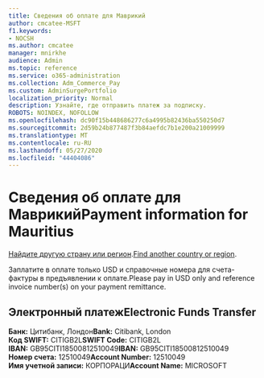 ```yaml
---
title: Сведения об оплате для Маврикий
author: cmcatee-MSFT
f1.keywords:
- NOCSH
ms.author: cmcatee
manager: mnirkhe
audience: Admin
ms.topic: reference
ms.service: o365-administration
ms.collection: Adm_Commerce_Pay
ms.custom: AdminSurgePortfolio
localization_priority: Normal
description: Узнайте, где отправить платеж за подписку.
ROBOTS: NOINDEX, NOFOLLOW
ms.openlocfilehash: dc90f15b448686277c6a4995b82436ba550250d7
ms.sourcegitcommit: 2d59b24b877487f3b84aefdc7b1e200a21009999
ms.translationtype: MT
ms.contentlocale: ru-RU
ms.lasthandoff: 05/27/2020
ms.locfileid: "44404086"
---
```

# <a name="payment-information-for-mauritius"></a><span data-ttu-id="80d34-103">Сведения об оплате для Маврикий</span><span class="sxs-lookup"><span data-stu-id="80d34-103">Payment information for Mauritius</span></span>

<span data-ttu-id="80d34-104">[Найдите другую страну или регион](../billing-and-payments/pay-for-your-subscription.md).</span><span class="sxs-lookup"><span data-stu-id="80d34-104">[Find another country or region](../billing-and-payments/pay-for-your-subscription.md).</span></span>

<span data-ttu-id="80d34-105">Заплатите в оплате только USD и справочные номера для счета-фактуры в предъявлении к оплате.</span><span class="sxs-lookup"><span data-stu-id="80d34-105">Please pay in USD only and reference invoice number(s) on your payment remittance.</span></span>

## <a name="electronic-funds-transfer"></a><span data-ttu-id="80d34-106">Электронный платеж</span><span class="sxs-lookup"><span data-stu-id="80d34-106">Electronic Funds Transfer</span></span>

<span data-ttu-id="80d34-107">**Банк:** Цитибанк, Лондон</span><span class="sxs-lookup"><span data-stu-id="80d34-107">**Bank:** Citibank, London</span></span>  
<span data-ttu-id="80d34-108">**Код SWIFT:** CITIGB2L</span><span class="sxs-lookup"><span data-stu-id="80d34-108">**SWIFT Code:** CITIGB2L</span></span>  
<span data-ttu-id="80d34-109">**IBAN:** GB95CITI18500812510049</span><span class="sxs-lookup"><span data-stu-id="80d34-109">**IBAN:** GB95CITI18500812510049</span></span>  
<span data-ttu-id="80d34-110">**Номер счета:** 12510049</span><span class="sxs-lookup"><span data-stu-id="80d34-110">**Account Number:** 12510049</span></span>  
<span data-ttu-id="80d34-111">**Имя учетной записи:** КОРПОРАЦИ</span><span class="sxs-lookup"><span data-stu-id="80d34-111">**Account Name:** MICROSOFT</span></span>  